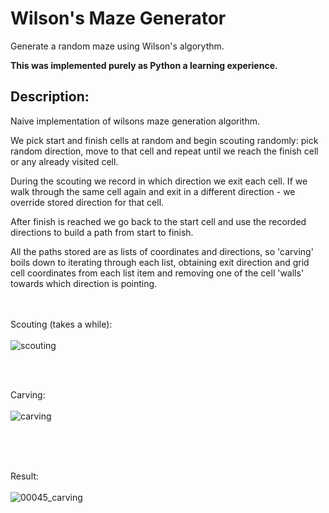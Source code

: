 # Wilson's Maze Generator

Generate a random maze using Wilson's algorythm. 


**This was implemented purely as Python a learning experience.**


## Description:

Naive implementation of wilsons maze generation algorithm.

We pick start and finish cells at random and begin scouting randomly: pick random direction, move to that cell and repeat until we reach the finish cell or any already visited cell.

During the scouting we record in which direction we exit each cell. If we walk through the same cell again and exit in a different direction - we override stored direction for that cell.

After finish is reached we go back to the start cell and use the recorded directions to build a path from start to finish.

All the paths stored are as lists of coordinates and directions, so 'carving' boils down to iterating through each list, obtaining exit direction and grid cell coordinates from each list item and removing one of the cell 'walls' towards which direction is pointing.
<br/><br/><br/>

Scouting (takes a while):
<br/><br/>
![scouting](https://user-images.githubusercontent.com/130370305/236021930-48fe284e-814b-4ba4-b914-249904847227.gif)

<br/><br/>

Carving:
<br/><br/>
![carving](https://user-images.githubusercontent.com/130370305/236021738-1405fc98-4917-45cb-b26a-295c221df7c4.gif)

<br/><br/><br/>

Result:
<br/><br/>
![00045_carving](https://user-images.githubusercontent.com/130370305/236026226-af8142e2-6103-437a-b729-acbb16f21bca.png)



